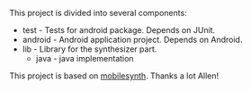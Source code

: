 This project is divided into several components:
* test - Tests for android package. Depends on JUnit.
* android - Android application project. Depends on Android.
* lib - Library for the synthesizer part.
    * java - java implementation

This project is based on [mobilesynth][]. Thanks a lot Allen!

[mobilesynth]: https://code.google.com/p/mobilesynth/ "mobilesynth"
